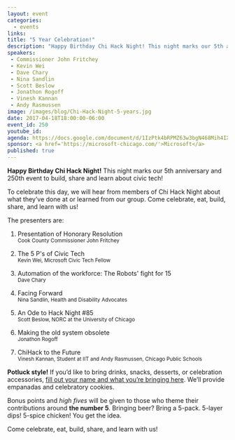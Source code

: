 ```yaml
---
layout: event
categories: 
  - events
links:
title: "5 Year Celebration!"
description: "Happy Birthday Chi Hack Night! This night marks our 5th anniversary and 250th event to build, share and learn about civic tech! To celebrate this day, we will hear from members of Chi Hack Night about what they’ve done at or learned from our group. Come celebrate, eat, build, share, and learn with us!"
speakers:
 - Commissioner John Fritchey
 - Kevin Wei
 - Dave Chary
 - Nina Sandlin
 - Scott Beslow
 - Jonathon Rogoff
 - Vinesh Kannan
 - Andy Rasmussen
image: /images/blog/Chi-Hack-Night-5-years.jpg
date: 2017-04-18T18:00:00-06:00
event_id: 250
youtube_id: 
agenda: https://docs.google.com/document/d/1IzPtk4bRPMZ63w3bgN468Mih4IXaEP5Q8M7-F3051rI/edit#
sponsor: <a href='https://microsoft-chicago.com/'>Microsoft</a>
published: true
---
```


**Happy Birthday Chi Hack Night!** This night marks our 5th anniversary and 250th event to build, share and learn about civic tech! 

To celebrate this day, we will hear from members of Chi Hack Night about what they’ve done at or learned from our group. Come celebrate, eat, build, share, and learn with us!

The presenters are:

1. <p>Presentation of Honorary Resolution<br /><small>Cook County Commissioner John Fritchey</small></small></p>
1. <p>The 5 P's of Civic Tech<br /><small>Kevin Wei, Microsoft Civic Tech Fellow</small></p>
1. <p>Automation of the workforce: The Robots' fight for 15<br /><small>Dave Chary</small></p>
1. <p>Facing Forward<br /><small>Nina Sandlin, Health and Disability Advocates</small></p>
1. <p>An Ode to Hack Night #85<br /><small>Scott Beslow, NORC at the University of Chicago</small></p>
1. <p>Making the old system obsolete<br /><small>Jonathon Rogoff</small></p>
1. <p>ChiHack to the Future<br /><small>Vinesh Kannan, Student at IIT and Andy Rasmussen, Chicago Public Schools</small></p>

**Potluck style!** If you’d like to bring drinks, snacks, desserts, or celebration accessories, [fill out your name and what you’re bringing here](https://docs.google.com/spreadsheets/d/1uavBhJoKPuNi5RKQTAppk-2Xx2tDOHFdNepO9iUn5oo/edit#gid=0). We’ll provide empanadas and celebratory cookies.

Bonus points and *high fives* will be given to those who theme their contributions around **the number 5**. Bringing beer? Bring a 5-pack. 5-layer dips! 5-spice chicken! You get the idea.

Come celebrate, eat, build, share, and learn with us!